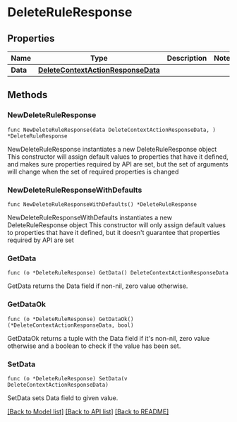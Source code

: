 # DeleteRuleResponse

## Properties

Name | Type | Description | Notes
------------ | ------------- | ------------- | -------------
**Data** | [**DeleteContextActionResponseData**](DeleteContextActionResponseData.md) |  | 

## Methods

### NewDeleteRuleResponse

`func NewDeleteRuleResponse(data DeleteContextActionResponseData, ) *DeleteRuleResponse`

NewDeleteRuleResponse instantiates a new DeleteRuleResponse object
This constructor will assign default values to properties that have it defined,
and makes sure properties required by API are set, but the set of arguments
will change when the set of required properties is changed

### NewDeleteRuleResponseWithDefaults

`func NewDeleteRuleResponseWithDefaults() *DeleteRuleResponse`

NewDeleteRuleResponseWithDefaults instantiates a new DeleteRuleResponse object
This constructor will only assign default values to properties that have it defined,
but it doesn't guarantee that properties required by API are set

### GetData

`func (o *DeleteRuleResponse) GetData() DeleteContextActionResponseData`

GetData returns the Data field if non-nil, zero value otherwise.

### GetDataOk

`func (o *DeleteRuleResponse) GetDataOk() (*DeleteContextActionResponseData, bool)`

GetDataOk returns a tuple with the Data field if it's non-nil, zero value otherwise
and a boolean to check if the value has been set.

### SetData

`func (o *DeleteRuleResponse) SetData(v DeleteContextActionResponseData)`

SetData sets Data field to given value.



[[Back to Model list]](../README.md#documentation-for-models) [[Back to API list]](../README.md#documentation-for-api-endpoints) [[Back to README]](../README.md)


